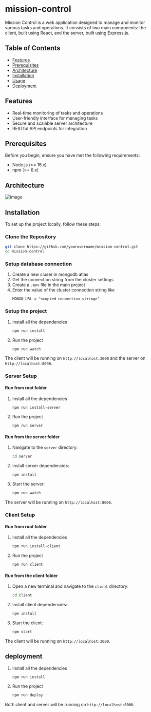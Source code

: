 # mission-control

Mission Control is a web application designed to manage and monitor various tasks and operations. It consists of two main components: the client, built using React, and the server, built using Express.js.

## Table of Contents

- [Features](#features)
- [Prerequisites](#prerequisites)
- [Architecture](#architecture)
- [Installation](#installation)
- [Usage](#usage)
- [Deployment](#deployment)

## Features

- Real-time monitoring of tasks and operations
- User-friendly interface for managing tasks
- Secure and scalable server architecture
- RESTful API endpoints for integration

## Prerequisites

Before you begin, ensure you have met the following requirements:

- Node.js (>= 16.x)
- npm (>= 8.x)

## Architecture

![image](https://github.com/user-attachments/assets/15f51b4b-231f-4708-b820-744ec5484ef2)


## Installation

To set up the project locally, follow these steps:

### Clone the Repository

```bash
git clone https://github.com/yourusername/mission-control.git
cd mission-control
```

### Setup database connection
1. Create a new cluser in mongodb atlas
2. Get the connection string from the cluster settings
3. Create a ```.env``` file in the main project
4. Enter the value of the cluster connection string like
    ```
    MONGO_URL = "<copied connection string>"
    ```

### Setup the project

1. Install all the dependencies
    ```bash
    npm run install
    ```
2. Run the project
    ```bash
    npm run watch
    ```
The client will be running on `http://localhost:3000` and the server on `http://localhost:8000`.

### Server Setup

#### Run from root folder

1. Install all the dependencies
    ```bash
    npm run install-server
    ```
2. Run the project
    ```bash
    npm run server
    ```

#### Run from the server folder

1. Navigate to the `server` directory:

    ```bash
    cd server
    ```

2. Install server dependencies:

    ```bash
    npm install
    ```

4. Start the server:

    ```bash
    npm run watch
    ```
The server will be running on `http://localhost:8000`.

### Client Setup

#### Run from root folder

1. Install all the dependencies
    ```bash
    npm run install-client
    ```
2. Run the project
    ```bash
    npm run client
    ```

#### Run from the client folder

1. Open a new terminal and navigate to the `client` directory:

    ```bash
    cd client
    ```

2. Install client dependencies:

    ```bash
    npm install
    ```

3. Start the client:

    ```bash
    npm start
    ```

The client will be running on `http://localhost:3000`.

## deployment

1. Install all the dependencies
    ```bash
    npm run install
    ```
2. Run the project
    ```bash
    npm run deploy
    ```
Both client and server will be running on `http://localhost:8000`.
